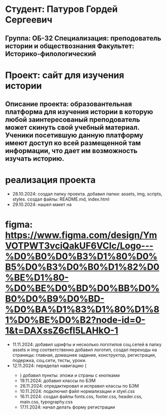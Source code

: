 # Студент: Патуров Гордей Сергеевич
Группа: ОБ-32
Специализация: преподователь истории и обществознания 
Факультет: Историко-филологический
---
# Проект: сайт для изучения истории 
Описание проекта: образовантельная платформа для изучения истории в которую любой заинтересованый преподователь может скинуть свой учебный материал. Ученики посетившую данную платформу имеют доступ ко всей размещенной там информации, что дает им возможность изучать историю.
---
# реализация проекта 
- 28.10.2024: создал папку проекта. добавил папки: assets, img, scripts, styles. создал файлы: README.md, index.html 
- 29.10.2024: нашел макет на 
# figma: https://www.figma.com/design/YmVOTPWT3vciQakUF6VClc/Logo---%D0%B0%D0%B3%D1%80%D0%B5%D0%B3%D0%B0%D1%82%D0%BE%D1%80-%D0%BE%D0%BD%D0%BB%D0%B0%D0%B9%D0%BD-%D0%BA%D1%83%D1%80%D1%81%D0%BE%D0%B2?node-id=0-1&t=DAXssZ6cfI5LAHkO-1
- 11.11.2024: добавил шрифты и несколько логотипов соц.сетей в папку assets и img соответственно добавил логотип, создал переходы на страницы: главная, домашнее задание, конструктор, регистрация, подержка, соц.сети, тесты, уроки.
- 12.11.2024: переделал навигацию (<nav> <ul> <li>) добавил пункты: эпожи и страны с кнопками 
- 19.11.2024: добавил классы по БЭМ
- 26.11.2024: отредактировал и исправил классы по БЭМ
- 10.11.2024: подключил файл нормализации и styel.css
- 16.11.2024: создал файлы fonts.css, footer.css, header.css, main.css, typography.css 
- 17.11.2024: начал делать форму регистрации 